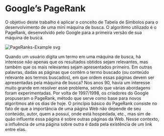 # Google’s PageRank

O objetivo deste trabalho é aplicar o conceito de Tabela de Símbolos para o desenvolvimento de uma mini máquina de busca. O algorítimo utilizado é o PageRank, desenvolvido pelo Google para a primeira versão de sua máquina de busca.

![PageRanks-Example svg](https://github.com/MateusSartorio/googles-page-rank/assets/69646100/f635a4b9-a8d0-4ae9-83d5-679bb78dd94c)

Quando um usuário digita um termo em uma máquina de busca, há interesse não apenas que os resultados obtidos sejam relevantes, mas também que os mais relevantes sejam apresentados primeiro. Em outras palavras, dadas as páginas que contêm o termo buscado (ou conteúdo relevante aos termos buscados), em que ordem essas páginas devem ser apresentadas pela máquina de busca?
Nos anos 90, havia um interesse muito grande em resolver esse problema, sendo que várias abordagens foram experimentadas. Por volta de 1997/1998, os criadores do Google propuseram o PageRank, método que serve como base para novos algoritmos até os dias de hoje. O princípio básico do PageRank consiste no fato de que a importância de uma página Web não depende de seu conteúdo, autor, quem a possui, onde está hospedada, etc., mas sim de quão influente essa página é sobre outras páginas da Web. Nesse contexto, a influência de uma página sobre outra é dada pela existência de um link entre elas.
